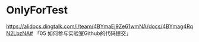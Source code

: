 # OnlyForTest
https://alidocs.dingtalk.com/i/team/4BYmaEj9Ze61wmNA/docs/4BYmag4RqN2LbzNA# 「05 如何参与实验室Github的代码提交」
